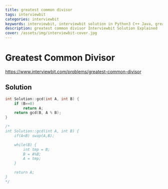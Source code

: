 ```yaml
---
title: greatest common divisor
tags: interviewbit
categories: interviewbit
keywords: interviewbit, interviewbit solution in Python3 C++ Java, greatest common divisor solution
description: greatest common divisor Interviewbit Solution Explained
cover: /assets/img/interviewbit-cover.jpg
---
```


# Greatest Common Divisor

https://www.interviewbit.com/problems/greatest-common-divisor


## Solution

```cpp
int Solution::gcd(int A, int B) {
    if (B==0)
        return A;
    return gcd(B, A % B);
}

/*
int Solution::gcd(int A, int B) {
    if(A<B) swap(A,B);

    while(B) {
        int tmp = B;
        B = A%B;
        A = tmp;
    }

    return A;
}
*/
```